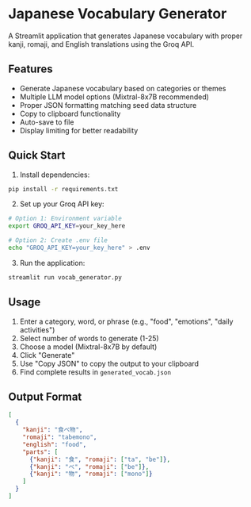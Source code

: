 # Japanese Vocabulary Generator

A Streamlit application that generates Japanese vocabulary with proper kanji, romaji, and English translations using the Groq API.

## Features
- Generate Japanese vocabulary based on categories or themes
- Multiple LLM model options (Mixtral-8x7B recommended)
- Proper JSON formatting matching seed data structure
- Copy to clipboard functionality
- Auto-save to file
- Display limiting for better readability

## Quick Start

1. Install dependencies:
```bash
pip install -r requirements.txt
```

2. Set up your Groq API key:
```bash
# Option 1: Environment variable
export GROQ_API_KEY=your_key_here

# Option 2: Create .env file
echo "GROQ_API_KEY=your_key_here" > .env
```

3. Run the application:
```bash
streamlit run vocab_generator.py
```

## Usage
1. Enter a category, word, or phrase (e.g., "food", "emotions", "daily activities")
2. Select number of words to generate (1-25)
3. Choose a model (Mixtral-8x7B by default)
4. Click "Generate"
5. Use "Copy JSON" to copy the output to your clipboard
6. Find complete results in `generated_vocab.json`

## Output Format
```json
[
  {
    "kanji": "食べ物",
    "romaji": "tabemono",
    "english": "food",
    "parts": [
      {"kanji": "食", "romaji": ["ta", "be"]},
      {"kanji": "べ", "romaji": ["be"]},
      {"kanji": "物", "romaji": ["mono"]}
    ]
  }
]
``` 